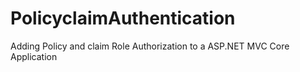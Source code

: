 # PolicyclaimAuthentication
Adding Policy and claim Role Authorization to a ASP.NET MVC Core Application
